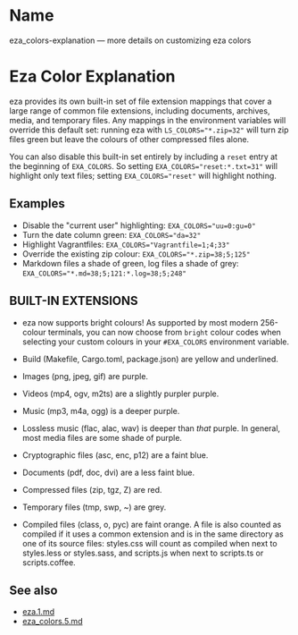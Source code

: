 # Name

eza_colors-explanation — more details on customizing eza colors

# Eza Color Explanation

eza provides its own built\-in set of file extension mappings that cover a large range of common file extensions, including documents, archives, media, and temporary files. 
Any mappings in the environment variables will override this default set: running eza with `LS_COLORS="*.zip=32"` will turn zip files green but leave the colours of other compressed files alone.

You can also disable this built\-in set entirely by including a
`reset` entry at the beginning of `EXA_COLORS`.
So setting `EXA_COLORS="reset:*.txt=31"` will highlight only text
files; setting `EXA_COLORS="reset"` will highlight nothing.

## Examples

- Disable the "current user" highlighting: `EXA_COLORS="uu=0:gu=0"`
- Turn the date column green: `EXA_COLORS="da=32"`
- Highlight Vagrantfiles: `EXA_COLORS="Vagrantfile=1;4;33"`
- Override the existing zip colour: `EXA_COLORS="*.zip=38;5;125"`
- Markdown files a shade of green, log files a shade of grey:
`EXA_COLORS="*.md=38;5;121:*.log=38;5;248"`

## BUILT\-IN EXTENSIONS

- eza now supports bright colours! As supported by most modern 256\-colour terminals, you can now choose from `bright` colour codes when selecting your custom colours in your `#EXA_COLORS` environment variable.

- Build (Makefile, Cargo.toml, package.json) are yellow and underlined.
- Images (png, jpeg, gif) are purple.
- Videos (mp4, ogv, m2ts) are a slightly purpler purple.
- Music (mp3, m4a, ogg) is a deeper purple.
- Lossless music (flac, alac, wav) is deeper than *that* purple. In general, most media files are some shade of purple.
- Cryptographic files (asc, enc, p12) are a faint blue.
- Documents (pdf, doc, dvi) are a less faint blue.
- Compressed files (zip, tgz, Z) are red.
- Temporary files (tmp, swp, ~) are grey.
- Compiled files (class, o, pyc) are faint orange. A file is also counted as compiled if it uses a common extension and is
in the same directory as one of its source files: styles.css will count as compiled when next to styles.less or styles.sass, and scripts.js when next to scripts.ts or scripts.coffee.


## See also

- [eza.1.md](eza.1.md)
- [eza_colors.5.md](eza_colors.5.md)
